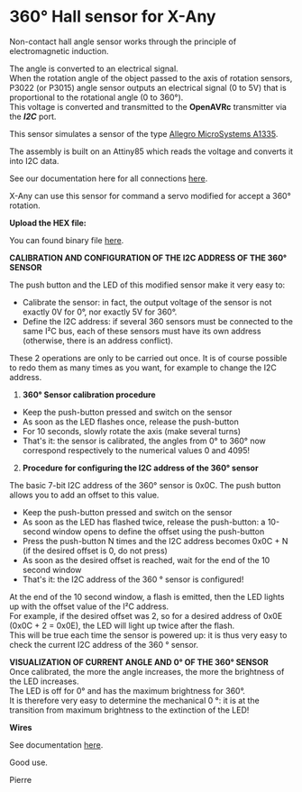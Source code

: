 # 360° Hall sensor for X-Any

Non-contact hall angle sensor works through the principle of electromagnetic induction.

The angle is converted to an electrical signal.  
When the rotation angle of the object passed to the axis of rotation sensors,  
P3022 (or P3015) angle sensor outputs an electrical signal (0 to 5V) that is proportional to the rotational angle (0 to 360°).  
This voltage is converted and transmitted to the **OpenAVRc** transmitter via the ***I2C*** port.

This sensor simulates a sensor of the type [Allegro MicroSystems A1335](https://www.allegromicro.com/en/products/sense/linear-and-angular-position/angular-position-sensor-ics/a1335).

The assembly is built on an Attiny85 which reads the voltage and converts it into I2C data. 

See our documentation here for all connections [here](https://github.com/Ingwie/OpenAVRc_Hw/blob/V3/Capteur_Hall_I2C/Hall_360_Sensor.pdf).

X-Any can use this sensor for command a servo modified for accept a 360° rotation.

**Upload the HEX file:**

You can found binary file [here](https://github.com/Ingwie/OpenAVRc_Hw/blob/V3/Capteur_Hall_I2C/HallAna2A1335_Attiny85/HallAna2A1335_Attiny85.zip).

**CALIBRATION AND CONFIGURATION OF THE I2C ADDRESS OF THE 360° SENSOR**  

The push button and the LED of this modified sensor make it very easy to:    
- Calibrate the sensor: in fact, the output voltage of the sensor is not exactly 0V for 0°, nor exactly 5V for 360°.  
- Define the I2C address: if several 360 sensors must be connected to the same I²C bus, each of these sensors must have its own address (otherwise, there is an address conflict).  

These 2 operations are only to be carried out once. It is of course possible to redo them as many times as you want, for example to change the I2C address. 

1. **360° Sensor calibration procedure**  
- Keep the push-button pressed and switch on the sensor
- As soon as the LED flashes once, release the push-button
- For 10 seconds, slowly rotate the axis (make several turns)
- That's it: the sensor is calibrated, the angles from 0° to 360° now correspond respectively to the numerical values 0 and 4095! 

2. **Procedure for configuring the I2C address of the 360° sensor**  

The basic 7-bit I2C address of the 360​​° sensor is 0x0C. The push button allows you to add an offset to this value.  
- Keep the push-button pressed and switch on the sensor  
- As soon as the LED has flashed twice, release the push-button: a 10-second window opens to define the offset using the push-button  
- Press the push-button N times and the I2C address becomes 0x0C + N (if the desired offset is 0, do not press)  
- As soon as the desired offset is reached, wait for the end of the 10 second window  
- That's it: the I2C address of the 360 ​° sensor is configured!  

At the end of the 10 second window, a flash is emitted, then the LED lights up with the offset value of the I²C address.  
For example, if the desired offset was 2, so for a desired address of 0x0E (0x0C + 2 = 0x0E), the LED will light up twice after the flash.  
This will be true each time the sensor is powered up: it is thus very easy to check the current I2C address of the 360 ​° sensor.

**VISUALIZATION OF CURRENT ANGLE AND 0° OF THE 360° SENSOR**  
Once calibrated, the more the angle increases, the more the brightness of the LED increases.  
The LED is off for 0° and has the maximum brightness for 360°.  
It is therefore very easy to determine the mechanical 0 °: it is at the transition from maximum brightness to the extinction of the LED! 

**Wires**

See documentation [here](https://github.com/Ingwie/OpenAVRc_Hw/blob/V3/Capteur_Hall_I2C/Hall_360_Sensor.pdf).


Good use.

Pierre


